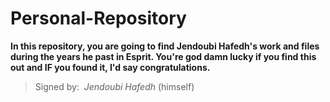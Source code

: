 # Personal-Repository

**In this repository, you are going to find Jendoubi Hafedh's work and files during the years he past in Esprit. You're god damn lucky if you find this out and IF you found it, I'd say congratulations.**

>Signed by:&nbsp; *Jendoubi Hafedh* (himself)
